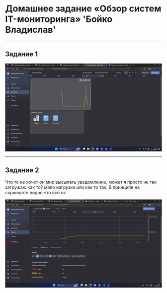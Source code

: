 # Домашнее задание «Обзор систем IT-мониторинга» 'Бойко Владислав'

---

## Задание 1

![скрин](https://github.com/VladiSlave2042/IT-monitoring/blob/main/img/dashbord.png)

---

## Задание 2

Что то не хочет он мне высылать уведомление, может я просто не так загружаю как то? мало нагрузки или как то так.
В принципе на скриншоте видно что все ок

![alertscrin](https://github.com/VladiSlave2042/IT-monitoring/blob/main/img/alert.png)